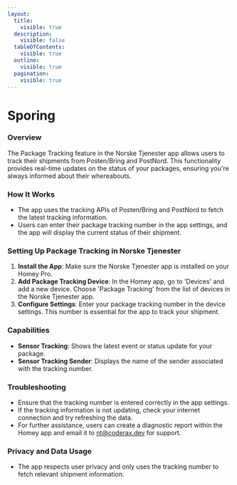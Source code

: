 ```yaml
---
layout:
  title:
    visible: true
  description:
    visible: false
  tableOfContents:
    visible: true
  outline:
    visible: true
  pagination:
    visible: true
---
```


# Sporing

### **Overview**

The Package Tracking feature in the Norske Tjenester app allows users to track their shipments from Posten/Bring and PostNord. This functionality provides real-time updates on the status of your packages, ensuring you're always informed about their whereabouts.

### **How It Works**

* The app uses the tracking APIs of Posten/Bring and PostNord to fetch the latest tracking information.
* Users can enter their package tracking number in the app settings, and the app will display the current status of their shipment.

### **Setting Up Package Tracking in Norske Tjenester**

1. **Install the App**: Make sure the Norske Tjenester app is installed on your Homey Pro.
2. **Add Package Tracking Device**: In the Homey app, go to 'Devices' and add a new device. Choose 'Package Tracking' from the list of devices in the Norske Tjenester app.
3. **Configure Settings**: Enter your package tracking number in the device settings. This number is essential for the app to track your shipment.

### **Capabilities**

* **Sensor Tracking**: Shows the latest event or status update for your package.
* **Sensor Tracking Sender**: Displays the name of the sender associated with the tracking number.

### **Troubleshooting**

* Ensure that the tracking number is entered correctly in the app settings.
* If the tracking information is not updating, check your internet connection and try refreshing the data.
* For further assistance, users can create a diagnostic report within the Homey app and email it to [nt@coderax.dev](mailto:nt@coderax.dev?subject=Issue%20with%20Sporing%20in%20Norske%20tjenester%20for%20Homey%20Pro) for support.

### **Privacy and Data Usage**

* The app respects user privacy and only uses the tracking number to fetch relevant shipment information.
